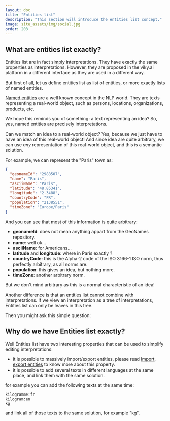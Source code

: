 ```yaml
---
layout: doc
title: "Entities list"
description: "This section will introduce the entities list concept."
image: site_assets/img/social.jpg
order: 203
---
```


## What are entities list exactly?

Entities list are in fact simply interpretations. They have exactly the same properties as interpretations. However, they are proposed in the viky.ai platform in a different interface as they are used in a different way.

But first of all, let us define entities list as list of entities, or more exactly lists of named entities.

[Named entities](https://en.wikipedia.org/wiki/Named_entity) are a well known concept in the NLP world. They are texts representing a real-world object, such as persons, locations, organizations, products, etc.

We hope this reminds you of something: a text representing an idea? So, yes, named entities are precisely interpretations.

Can we match an idea to a real-world object? Yes, because we just have to have an idea of this real-world object! And since idea are quite arbitrary, we can use *any* representation of this real-world object, and this is a semantic solution.

For example, we can represent the "Paris" town as:

```json
{
  "geonameId": "2988507",
  "name": "Paris",
  "asciiName": "Paris",
  "latitude": "48.85341",
  "longitude": "2.3488",
  "countryCode": "FR",
  "population": "2138551",
  "timeZone": "Europe/Paris"
}
```

And you can see that most of this information is quite arbitrary:
* **geonameId**: does not mean anything appart from the GeoNames repository.
* **name**: well ok...
* **asciiName**: for Americans...
* **latitude** and **longitude**: where in Paris exactly ?
* **countryCode**: this is the Alpha-2 code of the ISO 3166-1 ISO norm, thus perfectly arbitrary, as all norms are.
* **population**: this gives an idea, but nothing more.
* **timeZone**: another arbitrary norm.

But we don't mind arbitrary as this is a normal characteristic of an idea!

Another difference is that an entities list cannot combine with interpretations. If we view an interpretation as a tree of interpretations, Entities list can only be leaves in this tree.

Then you might ask this simple question:


## Why do we have Entities list exactly?

Well Entities list have two interesting properties that can be used to simplify editing interpretations:

* it is possible to massively import/export entities, please read [Import, export entities](/doc/how-to/import-export-entities/) to know more about this property.
* it is possible to add several texts in different languages at the same place, and link them with the same solution.

for example you can add the following texts at the same time:

```
kilogramme:fr
kilogram:en
kg
```

and link all of those texts to the same solution, for example "kg".

